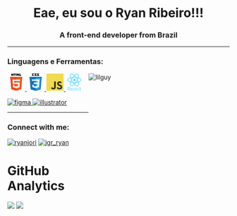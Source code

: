 <h1 align="center">Eae, eu sou o Ryan Ribeiro!!!</h1>
<h3 align="center">A front-end developer from Brazil</h3>

<hr>


<h3 align="left">Linguagens e Ferramentas:</h3>

<div align="left" style='display: inline_block'>
	<a href="https://www.w3.org/html/" target="_blank" rel="noreferrer"> <img src="https://raw.githubusercontent.com/devicons/devicon/master/icons/html5/html5-original-wordmark.svg" alt="html5" width="40" height="40"/> </a>
	<a href="https://www.w3schools.com/css/" target="_blank" rel="noreferrer"> <img src="https://raw.githubusercontent.com/devicons/devicon/master/icons/css3/css3-original-wordmark.svg" alt="css3" width="40" height="40"/> </a>
	<a href="https://developer.mozilla.org/en-US/docs/Web/JavaScript" target="_blank" rel="noreferrer"> <img src="https://raw.githubusercontent.com/devicons/devicon/master/icons/javascript/javascript-original.svg" alt="javascript" width="40" height="40"/> </a>
	<a href="https://reactjs.org/" target="_blank" rel="noreferrer"> <img src="https://raw.githubusercontent.com/devicons/devicon/master/icons/react/react-original-wordmark.svg" alt="react" width="40" height="40"/> </a> 
	<img align="right" alt="lilguy" src="https://cdn.discordapp.com/attachments/799411836906504233/1100797253251239966/download20230403115540.png" width="320" height="320">
</div>

<div>	
	<p align="left">
		<a href="https://www.figma.com/" target="_blank" rel="noreferrer"> <img src="https://www.vectorlogo.zone/logos/figma/figma-icon.svg" alt="figma" width="40" height="40"/> </a>
		<a href="https://www.adobe.com/in/products/illustrator.html" target="_blank" rel="noreferrer"> <img src="https://www.vectorlogo.zone/logos/adobe_illustrator/adobe_illustrator-icon.svg" alt="illustrator" width="40" height="40"/> </a> 

</p>
</div>

<hr>

<h3 align="left">Connect with me:</h3>
<p align="left">
	<a href="https://linkedin.com/in/ryanjori" target="blank"><img src="https://raw.githubusercontent.com/rahuldkjain/github-profile-readme-generator/master/src/images/icons/Social/linked-in-alt.svg" alt="ryanjori" height="30" width="40" /></a> <a href="https://instagram.com/jgr_ryan" target="blank"><img  src="https://raw.githubusercontent.com/rahuldkjain/github-profile-readme-generator/master/src/images/icons/Social/instagram.svg" alt="jgr_ryan" height="30" width="40" /></a>
</p>

<h1>GitHub Analytics</h1>

<div align="left" style='display: inline_block'>
	<img width="530em" src="https://github-readme-stats.vercel.app/api?username=ryanjori&show_icons=true&theme=dracula"/>
	<img width="530em" src="https://github-readme-stats.vercel.app/api/top-langs/?username=ryanjori&layout=compact&langs_count=16&theme=dracula"/>
</div>

